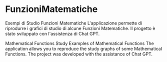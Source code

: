 # FunzioniMatematiche
Esempi di Studio Funzioni Matematiche
L'applicazione permette di riprodurre i grafici di studio di alcune Funzioni Matematiche.
Il progetto è stato sviluppato con l'assistenza di Chat GPT.

Mathematical Functions
Study Examples of Mathematical Functions
The application allows you to reproduce the study graphs of some Mathematical Functions.
The project was developed with the assistance of Chat GPT.
